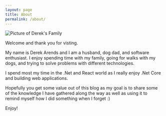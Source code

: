 ```yaml
---
layout: page
title: About
permalink: /about/
---
```

<img src="{{site.url}}/assets/About.jpeg" alt="Picture of Derek's Family"/>

Welcome and thank you for visting.

My name is Derek Arends and I am a husband, dog dad, and software enthusiast.  I enjoy spending time with my family, going for walks with my dogs, and trying to solve problems with different technologies.

I spend most my time in the .Net and React world as I really enjoy .Net Core and building web applications.

Hopefully you get some value out of this blog as my goal is to share some of the knowledge I have gathered along the way as well as using it to remind myself how I did something when I forget :)  

Enjoy!
